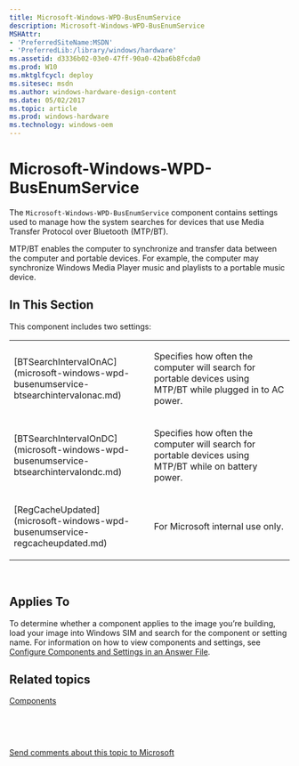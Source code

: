 ```yaml
---
title: Microsoft-Windows-WPD-BusEnumService
description: Microsoft-Windows-WPD-BusEnumService
MSHAttr:
- 'PreferredSiteName:MSDN'
- 'PreferredLib:/library/windows/hardware'
ms.assetid: d3336b02-03e0-47ff-90a0-42ba6b8fcda0
ms.prod: W10
ms.mktglfcycl: deploy
ms.sitesec: msdn
ms.author: windows-hardware-design-content
ms.date: 05/02/2017
ms.topic: article
ms.prod: windows-hardware
ms.technology: windows-oem
---
```


# Microsoft-Windows-WPD-BusEnumService


The `Microsoft-Windows-WPD-BusEnumService` component contains settings used to manage how the system searches for devices that use Media Transfer Protocol over Bluetooth (MTP/BT).

MTP/BT enables the computer to synchronize and transfer data between the computer and portable devices. For example, the computer may synchronize Windows Media Player music and playlists to a portable music device.

## In This Section


This component includes two settings:

<table>
<colgroup>
<col width="50%" />
<col width="50%" />
</colgroup>
<tbody>
<tr class="odd">
<td><p>[BTSearchIntervalOnAC](microsoft-windows-wpd-busenumservice-btsearchintervalonac.md)</p></td>
<td><p>Specifies how often the computer will search for portable devices using MTP/BT while plugged in to AC power.</p></td>
</tr>
<tr class="even">
<td><p>[BTSearchIntervalOnDC](microsoft-windows-wpd-busenumservice-btsearchintervalondc.md)</p></td>
<td><p>Specifies how often the computer will search for portable devices using MTP/BT while on battery power.</p></td>
</tr>
<tr class="odd">
<td><p>[RegCacheUpdated](microsoft-windows-wpd-busenumservice-regcacheupdated.md)</p></td>
<td><p>For Microsoft internal use only.</p></td>
</tr>
</tbody>
</table>

 

## Applies To


To determine whether a component applies to the image you’re building, load your image into Windows SIM and search for the component or setting name. For information on how to view components and settings, see [Configure Components and Settings in an Answer File](https://msdn.microsoft.com/library/windows/hardware/dn915078).

## Related topics


[Components](components-b-unattend.md)

 

 

[Send comments about this topic to Microsoft](mailto:wsddocfb@microsoft.com?subject=Documentation%20feedback%20%5Bp_unattend\p_unattend%5D:%20Microsoft-Windows-WPD-BusEnumService%20%20RELEASE:%20%2810/3/2016%29&body=%0A%0APRIVACY%20STATEMENT%0A%0AWe%20use%20your%20feedback%20to%20improve%20the%20documentation.%20We%20don't%20use%20your%20email%20address%20for%20any%20other%20purpose,%20and%20we'll%20remove%20your%20email%20address%20from%20our%20system%20after%20the%20issue%20that%20you're%20reporting%20is%20fixed.%20While%20we're%20working%20to%20fix%20this%20issue,%20we%20might%20send%20you%20an%20email%20message%20to%20ask%20for%20more%20info.%20Later,%20we%20might%20also%20send%20you%20an%20email%20message%20to%20let%20you%20know%20that%20we've%20addressed%20your%20feedback.%0A%0AFor%20more%20info%20about%20Microsoft's%20privacy%20policy,%20see%20http://privacy.microsoft.com/default.aspx. "Send comments about this topic to Microsoft")





